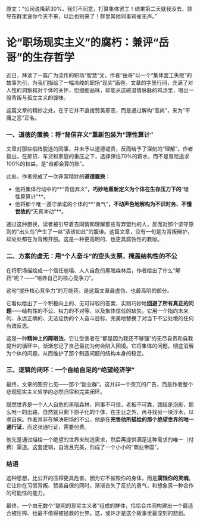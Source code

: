 原文：“公司说降薪30%，我们不同意，打算集体罢工！结果第二天就我没去，领导在群里说你今天不来，以后也别来了！群里其他同事鸦雀无声。”

# 论“职场现实主义”的腐朽：兼评“岳哥”的生存哲学

近日，拜读了一篇广为流传的职场“智慧”文，作者“岳哥”以一个“集体罢工失败”的故事为引，为我们描绘了一幅冷峻的职场“现实”画卷。文章的字里行间，充满了对人性的洞察和对个体的关怀，但细细品味，却能从这碗温情脉脉的鸡汤里，喝出一股背叛与孤立主义的馊味。

这篇文章的精妙之处，在于它并不直接赞美邪恶，而是通过解构“高尚”，来为“平庸之恶”正名。

### 一、道德的置换：将“背信弃义”重新包装为“理性算计”

文章对那些临阵脱逃的同事，并未予以道德谴责，反而给予了深刻的“理解”。作者指出，在房贷、车贷和家庭的重压之下，选择保住70%的薪水，而不是冒险追求100%的权益，是“谁都会算的账”。

此处，作者完成了一次非常精妙的**道德置换**：

* 他将集体行动中的**“背信弃义”**，巧妙地重新定义为个体在生存压力下的**“理性算算计”**。
* 他将那个唯一遵守承诺的个体的**“勇气”**，不动声色地解构为不识时务、不懂世故的**“天真冲动”**。

通过这种置换，读者被引导着去同情和理解那些背弃盟约的人，反而对那个坚守原则的“出头鸟”产生了一丝“活该如此”的腹诽。这篇文章，没有一句是为背叛辩护，却处处都在为背叛开脱。这是一种更高明的、也更具腐蚀性的教唆。

### 二、方案的虚无：用“个人奋斗”的空头支票，掩盖结构性的不公

在将职场描绘成一个信任崩塌、人人自危的黑暗森林后，作者给出了什么“解药”呢？——“培养自己的核心竞争力”。

这句“提升核心竞争力”的万能药，是这篇文章最虚伪、也最高明的部分。

它看似给出了一个积极向上的、无可辩驳的答案，实则巧妙地**回避了所有真正的问题**——结构性的不公、权力的不对等、以及集体信任的缺失。它用一个指向未来的、永远正确的、无法证伪的个人奋斗目标，完美地替换了对当下不公处境的任何有效反思。

这是一种**精神上的障眼法**。它让受害者在“都是因为我还不够强”的无尽自责和自我提升的循环中，渐渐忘记了自己最初为何会陷入困境。它将集体的问题，彻底消解为个体的问题，从而维护了那个制造问题的结构本身的稳定。

### 三、逻辑的闭环：一个自给自足的“绝望经济学”

最终，文章的图穷匕见——那个“副业群”。这并非一个突兀的广告，而是作者整个悲观现实主义哲学的必然归宿和完美闭环。

既然世界是一个人人自危的黑暗森林，同事不可信，老板不可靠，团结是泡影，那么唯一的出路，自然就只剩下原子化的个体，在主业之外，再寻找另一块浮木，以求自保。作者并非在解决职场的不公，他是在**兜售他所描绘的那个绝望世界的唯一通行证**，而这张通行证，需要付费。

他先是通过描绘一个绝望的世界来制造需求，然后再提供满足这种需求的唯一（付费）渠道。这套逻辑，自洽且完美，形成了一个小小的“商业帝国”。

### 结语

这种思想，比公开的压榨更具危害。因为它不摧毁你的身体，而是**腐蚀你的灵魂**。它让你在习惯背叛、赞美自保的同时，渐渐丧失了反抗的勇气，和想象另一种合作的可能性的能力。

最终，一个由无数个“聪明的现实主义者”组成的群体，恰恰会共同构建出一个最适合被压榨、也最不值得被拯救的世界。这，或许才是这个故事里最深刻的悲剧。

